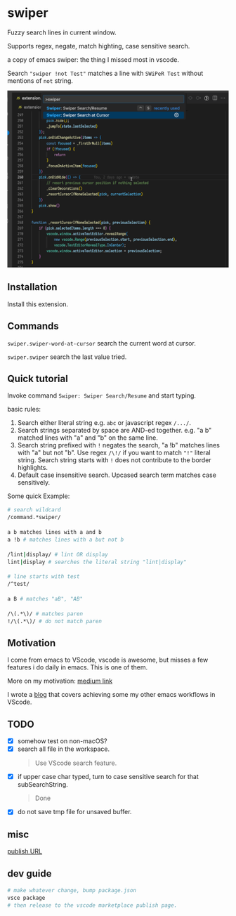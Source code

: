 # swiper

Fuzzy search lines in current window.

Supports regex, negate, match highting, case sensitive search.

a copy of emacs swiper: the thing I missed most in vscode.

Search `"swiper !not Test"` matches a line with `SWiPeR Test` without mentions of `not` string.

![DEMO](./img/swiper-silver.gif)

## Installation

Install this extension.

## Commands

`swiper.swiper-word-at-cursor` search the current word at cursor.

`swiper.swiper` search the last value tried.

## Quick tutorial

Invoke command `Swiper: Swiper Search/Resume` and start typing.

basic rules:

1. Search either literal string e.g. `abc` or javascript regex `/.../`.
2. Search strings separated by space are AND-ed together. e.g. "a b" matched lines with "a" and "b" on the same line.
3. Search string prefixed with `!` negates the search, "a !b" matches lines with "a" but not "b". Use regex `/\!/` if you want to match `"!"` literal string.
   Search string starts with `!` does not contribute to the border highlights.
4. Default case insensitive search. Upcased search term matches case sensitively.

Some quick Example:

```sh
# search wildcard
/command.*swiper/

a b matches lines with a and b
a !b # matches lines with a but not b

/lint|display/ # lint OR display
lint|display # searches the literal string "lint|display"

# line starts with test
/^test/

a B # matches "aB", "AB"

/\(.*\)/ # matches paren
!/\(.*\)/ # do not match paren
```

## Motivation

I come from emacs to VScode, vscode is awesome, but misses a few features i do daily in emacs. This is one of them.

More on my motivation: [medium link](https://medium.com/@wenhoujx/vscode-productivity-quick-narrow-down-to-the-searched-line-1f8052acac0b?source=friends_link&sk=995200d35ae6570c186c3322be2816c7)

I wrote a [blog](https://medium.com/@wenhoujx/boot-productivity-with-vscode-tasks-c98fa0f8b567?source=friends_link&sk=1b435e151d2982a2e1c53ff5dcdba5b1) that covers achieving some my other emacs workflows in VScode.

## TODO

- [x] somehow test on non-macOS?
- [x] search all file in the workspace.
    >  Use VScode search feature.
- [x] if upper case char typed, turn to case sensitive search for that subSearchString.
    > Done
- [x] do not save tmp file for unsaved buffer.

## misc

[publish URL](https://marketplace.visualstudio.com/manage/publishers/wenhoujx)

## dev guide

```sh
# make whatever change, bump package.json 
vsce package
# then release to the vscode marketplace publish page.
```
